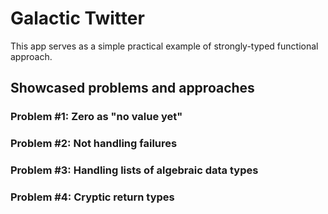 # Galactic Twitter

This app serves as a simple practical example of strongly-typed functional approach. 

## Showcased problems and approaches

### Problem #1: Zero as "no value yet"
### Problem #2: Not handling failures 
### Problem #3: Handling lists of algebraic data types
### Problem #4: Cryptic return types